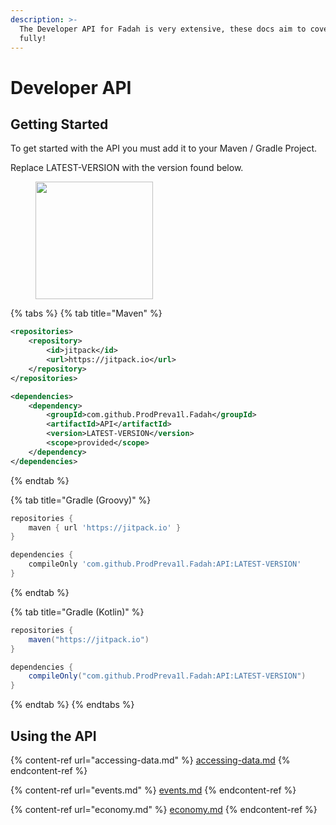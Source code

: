 ```yaml
---
description: >-
  The Developer API for Fadah is very extensive, these docs aim to cover it
  fully!
---
```


# Developer API

## Getting Started

To get started with the API you must add it to your Maven / Gradle Project.

Replace LATEST-VERSION with the version found below.

<div align="left"><figure><img src="https://jitpack.io/v/ProdPreva1l/Fadah.svg" alt="" width="188"><figcaption></figcaption></figure></div>

{% tabs %}
{% tab title="Maven" %}
```xml
<repositories>
    <repository>
        <id>jitpack</id>
        <url>https://jitpack.io</url>
    </repository>
</repositories>

<dependencies>
    <dependency>
        <groupId>com.github.ProdPreva1l.Fadah</groupId>
        <artifactId>API</artifactId>
        <version>LATEST-VERSION</version>
        <scope>provided</scope>
    </dependency>
</dependencies>
```
{% endtab %}

{% tab title="Gradle (Groovy)" %}
```gradle
repositories {
    maven { url 'https://jitpack.io' }
}

dependencies {
    compileOnly 'com.github.ProdPreva1l.Fadah:API:LATEST-VERSION'
}
```
{% endtab %}

{% tab title="Gradle (Kotlin)" %}
```gradle
repositories {
    maven("https://jitpack.io")
}

dependencies {
    compileOnly("com.github.ProdPreva1l.Fadah:API:LATEST-VERSION")
}
```
{% endtab %}
{% endtabs %}



## Using the API

{% content-ref url="accessing-data.md" %}
[accessing-data.md](accessing-data.md)
{% endcontent-ref %}

{% content-ref url="events.md" %}
[events.md](events.md)
{% endcontent-ref %}

{% content-ref url="economy.md" %}
[economy.md](economy.md)
{% endcontent-ref %}
